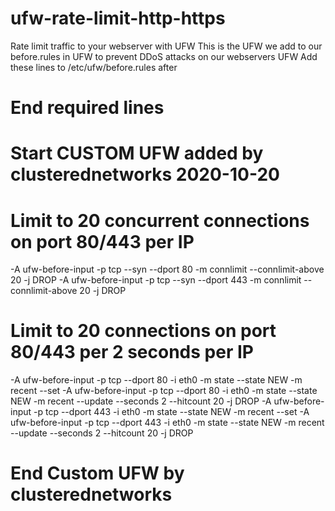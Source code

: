 # ufw-rate-limit-http-https
Rate limit traffic to your webserver with UFW
This is the UFW we add to our before.rules in UFW to prevent DDoS attacks on our webservers
UFW Add these lines to /etc/ufw/before.rules after 
# End required lines


# Start CUSTOM UFW added by clusterednetworks 2020-10-20

# Limit to 20 concurrent connections on port 80/443 per IP
-A ufw-before-input -p tcp --syn --dport 80 -m connlimit --connlimit-above 20 -j DROP
-A ufw-before-input -p tcp --syn --dport 443 -m connlimit --connlimit-above 20 -j DROP
# Limit to 20 connections on port 80/443 per 2 seconds per IP
-A ufw-before-input -p tcp --dport 80 -i eth0 -m state --state NEW -m recent --set
-A ufw-before-input -p tcp --dport 80 -i eth0 -m state --state NEW -m recent --update --seconds 2 --hitcount 20 -j DROP
-A ufw-before-input -p tcp --dport 443 -i eth0 -m state --state NEW -m recent --set
-A ufw-before-input -p tcp --dport 443 -i eth0 -m state --state NEW -m recent --update --seconds 2 --hitcount 20 -j DROP
# End Custom UFW by clusterednetworks

